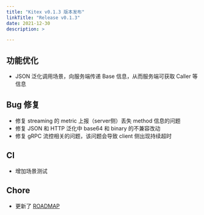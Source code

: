 ```yaml
---
title: "Kitex v0.1.3 版本发布"
linkTitle: "Release v0.1.3"
date: 2021-12-30
description: >

---
```


## 功能优化

* JSON 泛化调用场景，向服务端传递 Base 信息，从而服务端可获取 Caller 等信息

## Bug 修复

* 修复 streaming 的 metric 上报（server侧）丢失 method 信息的问题
* 修复 JSON 和 HTTP 泛化中 base64 和 binary 的不兼容改动
* 修复 gRPC 流控相关的问题，该问题会导致 client 侧出现持续超时

## CI

* 增加场景测试

## Chore

* 更新了 [ROADMAP](https://github.com/cloudwego/kitex/blob/develop/ROADMAP.md)
